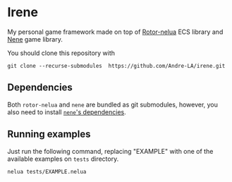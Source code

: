 # Irene
My personal game framework made on top of [Rotor-nelua](https://gitlab.com/Andre-LA/rotor-nelua) ECS library
and [Nene](https://github.com/Andre-LA/nene) game library.

You should clone this repository with
```
git clone --recurse-submodules  https://github.com/Andre-LA/irene.git
```

## Dependencies

Both `rotor-nelua` and `nene` are bundled as git submodules, however, you also need to install [`nene`'s dependencies](https://github.com/Andre-LA/nene#dependencies).

## Running examples
Just run the following command, replacing "EXAMPLE" with one of the available examples on `tests` directory.
```
nelua tests/EXAMPLE.nelua
```
